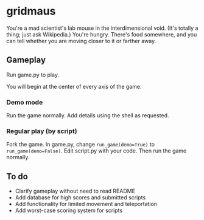 # gridmaus

You're a mad scientist's lab mouse in the interdimensional void. (It's totally a thing; just ask Wikipedia.) You're hungry. There's food somewhere, and you can tell whether you are moving closer to it or farther away.

## Gameplay

Run game.py to play.

You will begin at the center of every axis of the game.

### Demo mode

Run the game normally. Add details using the shell as requested.

### Regular play (by script)

Fork the game. In game.py, change `run_game(demo=True)` to `run_game(demo=False)`. Edit script.py with your code. Then run the game normally.

## To do

* Clarify gameplay without need to read README
* Add database for high scores and submitted scripts
* Add functionality for limited movement and teleportation
* Add worst-case scoring system for scripts

